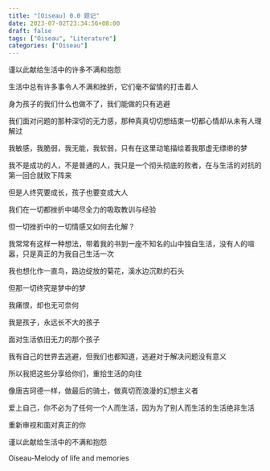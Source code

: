 ```yaml
---
title: "[Oiseau] 0.0 题记"
date: 2023-07-02T23:34:56+08:00
draft: false
tags: ["Oiseau", "Literature"]
categories: ["Oiseau"]
---
```

谨以此献给生活中的许多不满和抱怨

生活中总有许多事令人不满和挫折，它们毫不留情的打击着人

身为孩子的我们什么也做不了，我们能做的只有逃避

我们面对问题的那种深切的无力感，那种真真切切想结束一切都心情却从未有人理解过

我敏感，我脆弱，我无能，我软弱，只有在这里动笔描绘着我那虚无缥缈的梦

我不是成功的人，不是普通的人，我只是一个彻头彻底的败者，在与生活的对抗的第一回合就败下阵来

但是人终究要成长，孩子也要变成大人

我们在一切都挫折中竭尽全力的吸取教训与经验

但一切挫折中的一切情感又如何去化解？

我常常有这样一种想法，带着我的书到一座不知名的山中独自生活，没有人的喧嚣，只是真正的为我自己生活一次

我也想化作一直鸟，路边绽放的菊花，溪水边沉默的石头

但那一切终究是梦中的梦

我痛恨，却也无可奈何

我是孩子，永远长不大的孩子

面对生活依旧无力的那个孩子

我有自己的世界去逃避，但我们也都知道，逃避对于解决问题没有意义

所以我把这些分享给你们，重拾生活的向往

像唐吉珂德一样，做最后的骑士，做真切而浪漫的幻想主义者

爱上自己，你不必为了任何一个人而生活，因为为了别人而生活的生活绝非生活

重新审视和面对真正的你

谨以此献给生活中的不满和抱怨

Oiseau-Melody of life and memories
